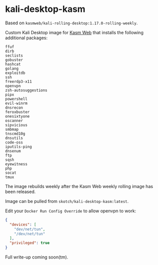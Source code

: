 # kali-desktop-kasm


Based on `kasmweb/kali-rolling-desktop:1.17.0-rolling-weekly`.

Custom Kali Desktop image for [Kasm Web](https://kasmweb.com/) that installs the following additional packages:

```
ffuf
dirb
seclists
gobuster
hashcat
golang
exploitdb
ssh
freerdp3-x11
openvpn
zsh-autosuggestions
pipx
powershell
evil-winrm
dnsrecon
feroxbuster
onesixtyone
oscanner
sipvicious
smbmap
tnscmd10g
dnsutils
code-oss
iputils-ping
dnsenum
ftp
sqsh
eyewitness
php
socat
tmux
```

The image rebuilds weekly after the Kasm Web weekly rolling image has been released.

Image can be pulled from `skotch/kali-desktop-kasm:latest`.

Edit your `Docker Run Config Override` to allow openvpn to work:

```json
{
  "devices": [
    "dev/net/tun",
    "/dev/net/tun"
  ],
  "privileged": true
}
```

Full write-up coming soon(tm).
